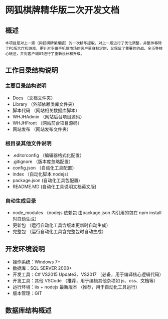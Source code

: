 # 网狐棋牌精华版二次开发文档

## 概述

` 本项目是对上一版（网狐棋牌荣耀版）的一次精华提取，对上一版进行了优化调整，并整体移除了PC版大厅和游戏，更针对专做手机端市场的客户量身制定的，又保留了重要的约战、金币等核心玩法，并对客户端UI进行了重新设计和升级。 `

## 工作目录结构说明

### 主要目录结构说明

- Docs （文档文件夹）
- Library （外部依赖类库文件夹）
- 脚本代码 （网站相关数据库脚本）
- WHJHAdmin （网站后台项目源码）
- WHJHFront （网站前台项目源码）
- 网站发布 （网站发布文件夹）

### 根目录其他文件说明

- .editorconfig （编辑器格式化配置）
- .gitignore （版本库忽略配置）
- config.json （自动化工具配置）
- index （自动化脚本 nodejs）
- package.json (自动化工具包配置)
- README.MD (自动化工具说明文档英文版)

### 自动生成目录

- node_modules （nodejs 依赖包 由package.json 内引用的包在 npm install 时自动生成）
- 更新包 （运行自动化工具含版本更新时自动生成）
- 完整包 （运行自动化工具含完整包时自动生成）

## 开发环境说明

- 操作系统：Windows 7+
- 数据库：SQL SERVER 2008+
- 开发工具：C# VS2015 Update3、VS2017 （必备，用于编译核心逻辑代码）
- 开发工具：其他 VSCode （推荐，用于编辑其他杂项如 js、css、文档等）
- 运行环境：iis + nodejs 最新版本 （推荐，用于自动化工具运行）
- 版本管理：GIT

## 数据库结构概述
